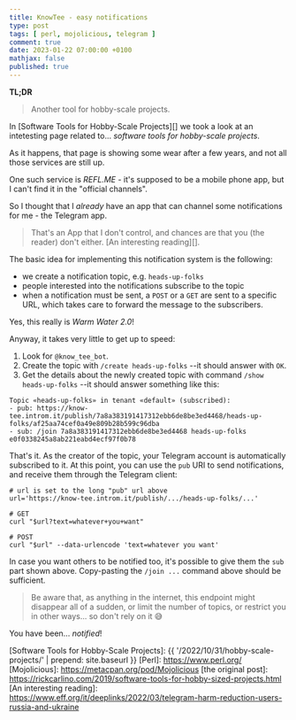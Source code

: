 ```yaml
---
title: KnowTee - easy notifications
type: post
tags: [ perl, mojolicious, telegram ]
comment: true
date: 2023-01-22 07:00:00 +0100
mathjax: false
published: true
---
```


**TL;DR**

> Another tool for hobby-scale projects.

In [Software Tools for Hobby-Scale Projects][] we took a look at an
intetesting page related to... *software tools for hobby-scale
projects*.

As it happens, that page is showing some wear after a few years, and not
all those services are still up.

One such service is *REFL.ME* - it's supposed to be a mobile phone app,
but I can't find it in the "official channels".

So I thought that I *already* have an app that can channel some
notifications for me - the Telegram app.

> That's an App that I don't control, and chances are that you (the
> reader) don't either. [An interesting reading][].

The basic idea for implementing this notification system is the
following:

- we create a notification topic, e.g. `heads-up-folks`
- people interested into the notifications subscribe to the topic
- when a notification must be sent, a `POST` or a `GET` are sent to a
  specific URL, which takes care to forward the message to the
  subscribers.

Yes, this really is *Warm Water 2.0*!

Anyway, it takes very little to get up to speed:

1. Look for `@know_tee_bot`.
2. Create the topic with `/create heads-up-folks` --it should answer
   with `OK`.
3. Get the details about the newly created topic with command `/show
   heads-up-folks` --it should answer something like this:

```
Topic «heads-up-folks» in tenant «default» (subscribed):
- pub: https://know-tee.introm.it/publish/7a8a383191417312ebb6de8be3ed4468/heads-up-folks/af25aa74cef0a49e809b28b599c96dba
- sub: /join 7a8a383191417312ebb6de8be3ed4468 heads-up-folks e0f0338245a8ab221eabd4ecf97f0b78
```

That's it. As the creator of the topic, your Telegram account is
automatically subscribed to it. At this point, you can use the `pub` URI
to send notifications, and receive them through the Telegram client:

```shell
# url is set to the long "pub" url above
url='https://know-tee.introm.it/publish/.../heads-up-folks/...'

# GET
curl "$url?text=whatever+you+want"

# POST
curl "$url" --data-urlencode 'text=whatever you want'
```

In case you want others to be notified too, it's possible to give them
the `sub` part shown above. Copy-pasting the `/join ...` command above
should be sufficient.

> Be aware that, as anything in the internet, this endpoint might
> disappear all of a sudden, or limit the number of topics, or restrict
> you in other ways... so don't rely on it 😅

You have been... *notified*!


[Software Tools for Hobby-Scale Projects]:  {{ '/2022/10/31/hobby-scale-projects/' | prepend: site.baseurl }}
[Perl]: https://www.perl.org/
[Mojolicious]: https://metacpan.org/pod/Mojolicious
[the original post]: https://rickcarlino.com/2019/software-tools-for-hobby-sized-projects.html
[An interesting reading]: https://www.eff.org/it/deeplinks/2022/03/telegram-harm-reduction-users-russia-and-ukraine
